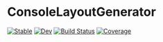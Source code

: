 # ConsoleLayoutGenerator

[![Stable](https://img.shields.io/badge/docs-stable-blue.svg)](https://sdgu.github.io/ConsoleLayoutGenerator.jl/stable/)
[![Dev](https://img.shields.io/badge/docs-dev-blue.svg)](https://sdgu.github.io/ConsoleLayoutGenerator.jl/dev/)
[![Build Status](https://github.com/sdgu/ConsoleLayoutGenerator.jl/actions/workflows/CI.yml/badge.svg?branch=master)](https://github.com/sdgu/ConsoleLayoutGenerator.jl/actions/workflows/CI.yml?query=branch%3Amaster)
[![Coverage](https://codecov.io/gh/sdgu/ConsoleLayoutGenerator.jl/branch/master/graph/badge.svg)](https://codecov.io/gh/sdgu/ConsoleLayoutGenerator.jl)
